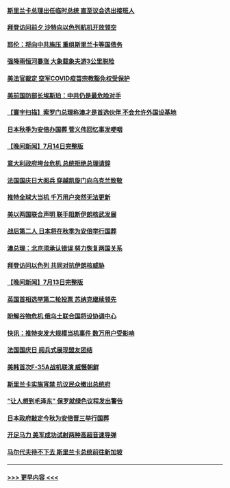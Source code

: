 #### [斯里兰卡总理出任临时总统 直至议会选出接班人](../pages/prog202/a103479904.md?t=07160101) 
#### [拜登访问前夕 沙特向以色列航机开放领空](../pages/prog202/a103479893.md?t=07160101) 
#### [耶伦：将向中共施压 重组斯里兰卡等国债务](../pages/prog202/a103479822.md?t=07160101) 
#### [强降雨恒河暴涨 大象载象夫游3公里脱险](../pages/prog202/a103479827.md?t=07160101) 
#### [美法官裁定 空军COVID疫苗宗教豁免权受保护](../pages/prog202/a103479831.md?t=07160101) 
#### [美前国防部长埃斯珀：中共仍是最危险对手](../pages/prog202/a103479668.md?t=07160101) 
#### [【寰宇扫描】索罗门总理称澳才是首选伙伴 不会允许外国设基地](../pages/prog202/a103479612.md?t=07160101) 
#### [日本秋季为安倍办国葬 菅义伟回忆事发哽咽](../pages/prog202/a103479608.md?t=07160101) 
#### [【晚间新闻】7月14日完整版](../pages/prog202/a103479557.md?t=07160101) 
#### [意大利政府垮台危机 总统拒绝总理请辞](../pages/prog202/a103479488.md?t=07160101) 
#### [法国国庆日大阅兵 穿越凯旋门向乌克兰致敬](../pages/prog202/a103479492.md?t=07160101) 
#### [推特全球大当机 千万用户突然无法更新](../pages/prog202/a103479490.md?t=07160101) 
#### [美以两国联合声明 联手阻断伊朗核武发展](../pages/prog202/a103479494.md?t=07160101) 
#### [战后第二人 日本将在秋季为安倍举行国葬](../pages/prog202/a103479496.md?t=07160101) 
#### [澳总理：北京须承认错误 努力恢复两国关系](../pages/prog202/a103479406.md?t=07160101) 
#### [拜登访问以色列 共同对抗伊朗核威胁](../pages/prog202/a103479345.md?t=07160101) 
#### [【晚间新闻】7月13日完整版](../pages/prog202/a103478796.md?t=07160101) 
#### [英国首相选举第二轮投票 苏纳克继续领先](../pages/prog202/a103479335.md?t=07160101) 
#### [盼解谷物危机 俄乌土联合国将设协调中心](../pages/prog202/a103479343.md?t=07160101) 
#### [快讯：推特突发大规模当机事件 数万用户受影响](../pages/prog202/a103479331.md?t=07160101) 
#### [法国国庆日 阅兵式展现盟友团结](../pages/prog202/a103479333.md?t=07160101) 
#### [美韩首次F-35A战机联演 威慑朝鲜](../pages/prog202/a103479340.md?t=07160101) 
#### [斯里兰卡实施宵禁 抗议民众撤出总统府](../pages/prog202/a103479337.md?t=07160101) 
#### [“让人想到毛泽东” 保罗就绿色议程发出警告](../pages/prog202/a103479066.md?t=07160101) 
#### [日本政府敲定今秋为安倍晋三举行国葬](../pages/prog202/a103479020.md?t=07160101) 
#### [开足马力 美军成功试射两种高超音速导弹](../pages/prog202/a103479071.md?t=07160101) 
#### [马尔代夫待不下去 斯里兰卡总统前往新加坡](../pages/prog202/a103479057.md?t=07160101) 

----
#### [ >>> 更早内容 <<< ](../indexes/prog202-earlier.md)

